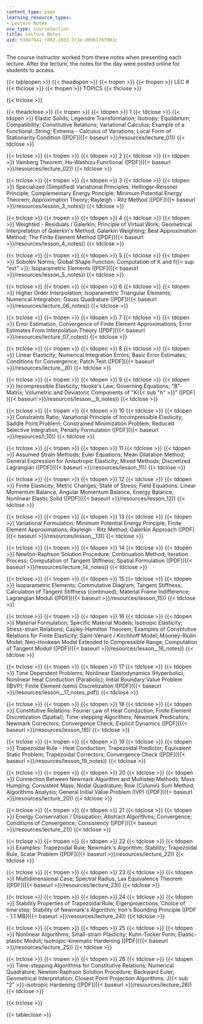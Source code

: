 ```yaml
---
content_type: page
learning_resource_types:
- Lecture Notes
ocw_type: CourseSection
title: Lecture Notes
uid: 930e7941-f882-2033-7c3e-d0d6176f903c
---
```


The course instructor worked from these notes when presenting each lecture. After the lecture, the notes for the day were posted online for students to access.

{{< tableopen >}}
{{< theadopen >}}
{{< tropen >}}
{{< thopen >}}
LEC #
{{< thclose >}}
{{< thopen >}}
TOPICS
{{< thclose >}}

{{< trclose >}}

{{< theadclose >}}
{{< tropen >}}
{{< tdopen >}}
1
{{< tdclose >}}
{{< tdopen >}}
Elastic Solids; Legendre Transformation; Isotropy; Equilibrium; Compatibility; Constitutive Relations; Variational Calculus; Example of a Functional: String; Extrema - Calculus of Variations; Local Form of Stationarity Condition ([PDF]({{< baseurl >}}/resources/lecture_01))
{{< tdclose >}}

{{< trclose >}}
{{< tropen >}}
{{< tdopen >}}
2
{{< tdclose >}}
{{< tdopen >}}
Vainberg Theorem; Hu-Washizu Functional ([PDF]({{< baseurl >}}/resources/lecture_02))
{{< tdclose >}}

{{< trclose >}}
{{< tropen >}}
{{< tdopen >}}
3
{{< tdclose >}}
{{< tdopen >}}
Specialized (Simplified) Variational Principles; Hellinger-Reissner Principle; Complementary Energy Principle; Minimum Potential Energy Theorem; Approximation Theory; Rayleigh - Ritz Method ([PDF]({{< baseurl >}}/resources/lesson_3_notes))
{{< tdclose >}}

{{< trclose >}}
{{< tropen >}}
{{< tdopen >}}
4
{{< tdclose >}}
{{< tdopen >}}
Weighted - Residuals / Galerkin; Principle of Virtual Work; Geometrical Interpretation of Galerkin's Method; Galerkin Weighting; Best Approximation Method; The Finite Element Method ([PDF]({{< baseurl >}}/resources/lesson_4_notes))
{{< tdclose >}}

{{< trclose >}}
{{< tropen >}}
{{< tdopen >}}
5
{{< tdclose >}}
{{< tdopen >}}
Sobolev Norms; Global Shape Function; Computation of K and f{{< sup "ext" >}}; Isoparametric Elements ([PDF]({{< baseurl >}}/resources/lesson_5_notes))
{{< tdclose >}}

{{< trclose >}}
{{< tropen >}}
{{< tdopen >}}
6
{{< tdclose >}}
{{< tdopen >}}
Higher Order Interpolation; Isoparametric Triangular Elements; Numerical Integration; Gauss Quadrature ([PDF]({{< baseurl >}}/resources/lecture_06_notes))
{{< tdclose >}}

{{< trclose >}}
{{< tropen >}}
{{< tdopen >}}
7
{{< tdclose >}}
{{< tdopen >}}
Error Estimation, Convergence of Finite Element Approximations; Error Estimates From Interpolation Theory ([PDF]({{< baseurl >}}/resources/lecture_07_notes))
{{< tdclose >}}

{{< trclose >}}
{{< tropen >}}
{{< tdopen >}}
8
{{< tdclose >}}
{{< tdopen >}}
Linear Elasticity; Numerical Integration Errors; Basic Error Estimates; Conditions for Convergence; Patch Test ([PDF]({{< baseurl >}}/resources/lecture__8))
{{< tdclose >}}

{{< trclose >}}
{{< tropen >}}
{{< tdopen >}}
9
{{< tdclose >}}
{{< tdopen >}}
Incompressible Elasticity; Hooke's Law; Governing Equations; "B"-Matrix; Volumetric and Deviatoric Components of "K{{< sub "h" >}}" ([PDF]({{< baseurl >}}/resources/lesson__9_notes))
{{< tdclose >}}

{{< trclose >}}
{{< tropen >}}
{{< tdopen >}}
10
{{< tdclose >}}
{{< tdopen >}}
Constraints Ratio; Variational Principle of Incompressible Elasticity; Saddle Point Problem; Constrained Minimization Problem; Reduced Selective Integration; Penalty Formulation ([PDF]({{< baseurl >}}/resources/l_10))
{{< tdclose >}}

{{< trclose >}}
{{< tropen >}}
{{< tdopen >}}
11
{{< tdclose >}}
{{< tdopen >}}
Assumed Strain Methods; Euler Equations; Mean Dilatation Method; General Expression for Anisotropic Elasticity; Mixed Methods; Discretized Lagrangian ([PDF]({{< baseurl >}}/resources/lesson_11))
{{< tdclose >}}

{{< trclose >}}
{{< tropen >}}
{{< tdopen >}}
12
{{< tdclose >}}
{{< tdopen >}}
Finite Elasticity; Metric Changes; State of Stress; Field Equations: Linear Momentum Balance, Angular Momentum Balance, Energy Balance; Nonlinear Elastic Solid ([PDF]({{< baseurl >}}/resources/lesson_12))
{{< tdclose >}}

{{< trclose >}}
{{< tropen >}}
{{< tdopen >}}
13
{{< tdclose >}}
{{< tdopen >}}
Variational Formulation; Minimum Potential Energy Principle; Finite Element Approximations; Rayleigh - Ritz Method; Galerkin Approach ([PDF]({{< baseurl >}}/resources/lesson__13))
{{< tdclose >}}

{{< trclose >}}
{{< tropen >}}
{{< tdopen >}}
14
{{< tdclose >}}
{{< tdopen >}}
Newton-Raphson Solution Procedure; Continuation Method; Iteration Process; Computation of Tangent Stiffness; Spatial Formulation ([PDF]({{< baseurl >}}/resources/lecture_14_notes))
{{< tdclose >}}

{{< trclose >}}
{{< tropen >}}
{{< tdopen >}}
15
{{< tdclose >}}
{{< tdopen >}}
Isoparametric Elements; Commutative Diagram; Tangent Stiffness; Calculation of Tangent Stiffness (continued); Material Frame Indifference; Lagrangian Moduli ([PDF]({{< baseurl >}}/resources/lesson_15))
{{< tdclose >}}

{{< trclose >}}
{{< tropen >}}
{{< tdopen >}}
16
{{< tdclose >}}
{{< tdopen >}}
Material Formulation; Specific Material Models; Isotropic Elasticity; Stress-strain Relations; Cayley-Hamilton Theorem; Examples of Constitutive Relations for Finite Elasticity; Saint-Venant / Kirchhoff Model; Mooney-Riulin Model; Neo-Hookean Model Extended to Compressible Range; Computation of Tangent Moduli ([PDF]({{< baseurl >}}/resources/lesson__16_notes))
{{< tdclose >}}

{{< trclose >}}
{{< tropen >}}
{{< tdopen >}}
17
{{< tdclose >}}
{{< tdopen >}}
Time Dependent Problems; Nonlinear Elastodynamics (Hyperbolic); Nonlinear Heat Conduction (Parabolic); Initial Boundary Value Problem (IBVP); Finite Element (semi) Discretization ([PDF]({{< baseurl >}}/resources/lesson__17_notes_pdf))
{{< tdclose >}}

{{< trclose >}}
{{< tropen >}}
{{< tdopen >}}
18
{{< tdclose >}}
{{< tdopen >}}
Constitutive Relations: Fourier Law of Heat Conduction; Finite Element Discretization (Spatial); Time-stepping Algorithms; Newmark Predicators; Newmark Correctors; Convergence Check; Explicit Dynamics ([PDF]({{< baseurl >}}/resources/lesson_18))
{{< tdclose >}}

{{< trclose >}}
{{< tropen >}}
{{< tdopen >}}
19
{{< tdclose >}}
{{< tdopen >}}
Trapezoidal Rule - Heat Conduction; Trapezoidal Predictor; Equivalent Static Problem; Trapezoidal Correctors; Convergence Check ([PDF]({{< baseurl >}}/resources/lesson_19_notes))
{{< tdclose >}}

{{< trclose >}}
{{< tropen >}}
{{< tdopen >}}
20
{{< tdclose >}}
{{< tdopen >}}
Connection Between Newmark Algorithm and Multistep Methods; Mass Humping; Consistent Mass; Nodal Quadrature; Row (Column) Sum Method; Algorithms Analysis; General Initial Value Problem (IVP) ([PDF]({{< baseurl >}}/resources/lecture_20))
{{< tdclose >}}

{{< trclose >}}
{{< tropen >}}
{{< tdopen >}}
21
{{< tdclose >}}
{{< tdopen >}}
Energy Conservation / Dissipation; Abstract Algorithms; Convergence; Conditions of Convergence; Consistency ([PDF]({{< baseurl >}}/resources/lecture_21))
{{< tdclose >}}

{{< trclose >}}
{{< tropen >}}
{{< tdopen >}}
22
{{< tdclose >}}
{{< tdopen >}}
Examples: Trapezoidal Rule; Newmark's Algorithm; Stability; Trapezoidal Rule, Scalar Problem ([PDF]({{< baseurl >}}/resources/lecture_22))
{{< tdclose >}}

{{< trclose >}}
{{< tropen >}}
{{< tdopen >}}
23
{{< tdclose >}}
{{< tdopen >}}
Multidimensional Case; Spectral Radius, Lax Equivalence Theorem ([PDF]({{< baseurl >}}/resources/lecture_23))
{{< tdclose >}}

{{< trclose >}}
{{< tropen >}}
{{< tdopen >}}
24
{{< tdclose >}}
{{< tdopen >}}
Stability Properties of Trapezoidal Rule; Eigenprojections; Choice of time step; Stability of Newmark's Algorithm; Iron's Bounding Principle ([PDF - 1.1 MB]({{< baseurl >}}/resources/lecture_24))
{{< tdclose >}}

{{< trclose >}}
{{< tropen >}}
{{< tdopen >}}
25
{{< tdclose >}}
{{< tdopen >}}
Nonlinear Algorithms; Small-strain Plasticity; Kuhn-Tucker Form; Elastic-plastic Moduli; Isotropic-kinematic Hardening ([PDF]({{< baseurl >}}/resources/lecture_25))
{{< tdclose >}}

{{< trclose >}}
{{< tropen >}}
{{< tdopen >}}
26
{{< tdclose >}}
{{< tdopen >}}
Time-stepping Algorithms for Constitutive Relations; Numerical Quadrature; Newton-Raphson Solution Procedure; Backward Euler; Geometrical Interpretation; Closest Point Projection Algorithms; J{{< sub "2" >}}\-isotropic Hardening ([PDF]({{< baseurl >}}/resources/lecture_26))
{{< tdclose >}}

{{< trclose >}}

{{< tableclose >}}